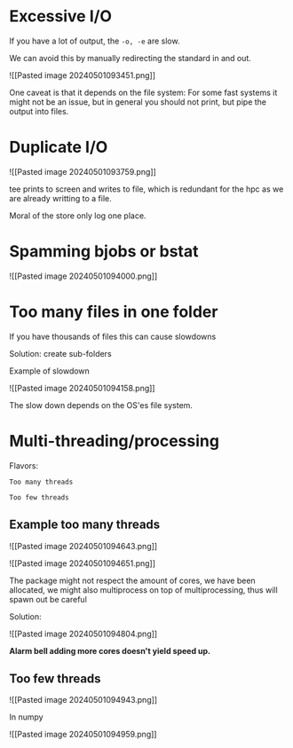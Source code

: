 
# Excessive I/O

If you have a lot of output, the `-o, -e` are slow.

We can avoid this by manually redirecting the standard in and out.

![[Pasted image 20240501093451.png]]

One caveat is that it depends on the file system:
	For some fast systems it might not be an issue, but in general you should not print, but pipe the output into files.

# Duplicate I/O

![[Pasted image 20240501093759.png]]

tee prints to screen and writes to file, which is redundant for the hpc as we are already writting to a file.

Moral of the store only log one place.

# Spamming bjobs or bstat

![[Pasted image 20240501094000.png]]

# Too many files in one folder

If you have thousands of files this can cause slowdowns

Solution: create sub-folders

Example of slowdown

![[Pasted image 20240501094158.png]]

The slow down depends on the OS'es file system.

# Multi-threading/processing

Flavors:

	Too many threads

	Too few threads

## Example too many threads

![[Pasted image 20240501094643.png]]

![[Pasted image 20240501094651.png]]

The package might not respect the amount of cores, we have been allocated, we might also multiprocess on top of multiprocessing, thus will spawn out be careful

Solution:

![[Pasted image 20240501094804.png]]

__Alarm bell adding more cores doesn't yield speed up.__

## Too few threads

![[Pasted image 20240501094943.png]]

In numpy

![[Pasted image 20240501094959.png]]

